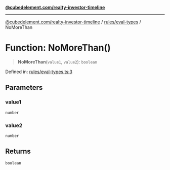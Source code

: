 [**@cubedelement.com/realty-investor-timeline**](../../../index.md)

---

[@cubedelement.com/realty-investor-timeline](../../../modules.md) / [rules/eval-types](../index.md) / NoMoreThan

# Function: NoMoreThan()

> **NoMoreThan**(`value1`, `value2`): `boolean`

Defined in: [rules/eval-types.ts:3](https://github.com/kvernon/realty-investor-timeline/blob/604db9c08bd36b2a48c8b342796ed6cd0d1401e0/src/rules/eval-types.ts#L3)

## Parameters

### value1

`number`

### value2

`number`

## Returns

`boolean`
